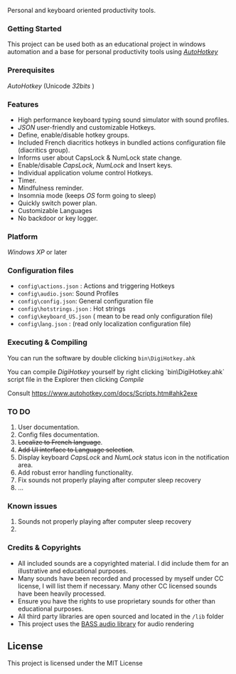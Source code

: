 Personal and keyboard oriented productivity tools.

### Getting Started

This project can be used both as an educational project in windows automation and a base for personal productivity tools using [*AutoHotkey*](https://www.autohotkey.com/)

### Prerequisites

*AutoHotkey* (Unicode *32bits* )

### Features

-   High performance keyboard typing sound simulator with sound profiles.
-   *JSON* user-friendly and customizable Hotkeys.
-   Define, enable/disable hotkey groups.
-   Included French diacritics hotkeys in bundled actions configuration file (diacritics group).
-   Informs user about CapsLock & NumLock state change.
-   Enable/disable *CapsLock*, *NumLock* and Insert keys.
-   Individual application volume control Hotkeys.
-   Timer.
-   Mindfulness reminder.
-   Insomnia mode (keeps *OS* form going to sleep)
-   Quickly switch power plan.
-   Customizable Languages
-   No backdoor or key logger.

### Platform

*Windows XP* or later

### Configuration files

-   `config\actions.json` : Actions and triggering Hotkeys
-   `config\audio.json`: Sound Profiles
-   `config\config.json`: General configuration file
-   `config\hotstrings.json` : Hot strings
-   `config\keyboard_US.json` ( mean to be read only configuration file)
-   `config\`l`ang.json` : (read only localization configuration file)

### Executing & Compiling

You can run the software by double clicking `bin\DigiHotkey.ahk`

You can compile *DigiHotkey* yourself by right clicking \`bin\DigiHotkey.ahk` script file in the Explorer then clicking *Compile*

Consult <https://www.autohotkey.com/docs/Scripts.htm#ahk2exe>

### TO DO

1.  User documentation.
2.  Config files documentation.
3.  ~~Localize to French language~~.
4.  ~~Add UI interface to Language selection~~.
5.  Display keyboard *CapsLock* and *NumLock* status icon in the notification area.
6.  Add robust error handling functionality.
7.  Fix sounds not properly playing after computer sleep recovery
8.  ...

### Known issues
1. Sounds not properly playing after computer sleep recovery
2. 

### Credits & Copyrights

-   All included sounds are a copyrighted material. I did include them for an illustrative and educational purposes.
-   Many sounds have been recorded and processed by myself under CC license, I will list them if necessary. Many other CC licensed sounds have been heavily processed.
-   Ensure you have the rights to use proprietary sounds for other than educational purposes.
-   All third party libraries are open sourced and located in the `/lib` folder
-   This project uses the [BASS audio library](https://www.un4seen.com/) for audio rendering

License
-------

This project is licensed under the MIT License
